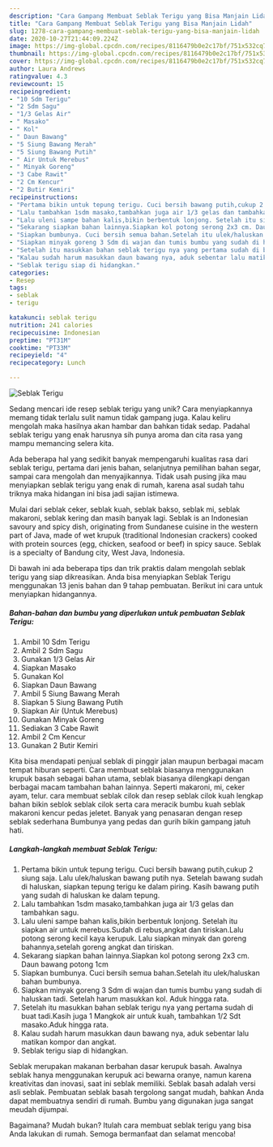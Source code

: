```yaml
---
description: "Cara Gampang Membuat Seblak Terigu yang Bisa Manjain Lidah"
title: "Cara Gampang Membuat Seblak Terigu yang Bisa Manjain Lidah"
slug: 1278-cara-gampang-membuat-seblak-terigu-yang-bisa-manjain-lidah
date: 2020-10-27T21:44:09.224Z
image: https://img-global.cpcdn.com/recipes/8116479b0e2c17bf/751x532cq70/seblak-terigu-foto-resep-utama.jpg
thumbnail: https://img-global.cpcdn.com/recipes/8116479b0e2c17bf/751x532cq70/seblak-terigu-foto-resep-utama.jpg
cover: https://img-global.cpcdn.com/recipes/8116479b0e2c17bf/751x532cq70/seblak-terigu-foto-resep-utama.jpg
author: Laura Andrews
ratingvalue: 4.3
reviewcount: 15
recipeingredient:
- "10 Sdm Terigu"
- "2 Sdm Sagu"
- "1/3 Gelas Air"
- " Masako"
- " Kol"
- " Daun Bawang"
- "5 Siung Bawang Merah"
- "5 Siung Bawang Putih"
- " Air Untuk Merebus"
- " Minyak Goreng"
- "3 Cabe Rawit"
- "2 Cm Kencur"
- "2 Butir Kemiri"
recipeinstructions:
- "Pertama bikin untuk tepung terigu. Cuci bersih bawang putih,cukup 2 siung saja. Lalu ulek/haluskan bawang putih nya. Setelah bawang sudah di haluskan, siapkan tepung terigu ke dalam piring. Kasih bawang putih yang sudah di haluskan ke dalam tepung."
- "Lalu tambahkan 1sdm masako,tambahkan juga air 1/3 gelas dan tambahkan sagu."
- "Lalu uleni sampe bahan kalis,bikin berbentuk lonjong. Setelah itu siapkan air untuk merebus.Sudah di rebus,angkat dan tiriskan.Lalu potong serong kecil kaya kerupuk. Lalu siapkan minyak dan goreng bahannya,setelah goreng angkat dan tiriskan."
- "Sekarang siapkan bahan lainnya.Siapkan kol potong serong 2x3 cm. Daun bawang potong 1cm"
- "Siapkan bumbunya. Cuci bersih semua bahan.Setelah itu ulek/haluskan bahan bumbunya."
- "Siapkan minyak goreng 3 Sdm di wajan dan tumis bumbu yang sudah di haluskan tadi. Setelah harum masukkan kol. Aduk hingga rata."
- "Setelah itu masukkan bahan seblak terigu nya yang pertama sudah di buat tadi.Kasih juga 1 Mangkok air untuk kuah, tambahkan 1/2 Sdt masako.Aduk hingga rata."
- "Kalau sudah harum masukkan daun bawang nya, aduk sebentar lalu matikan kompor dan angkat."
- "Seblak terigu siap di hidangkan."
categories:
- Resep
tags:
- seblak
- terigu

katakunci: seblak terigu 
nutrition: 241 calories
recipecuisine: Indonesian
preptime: "PT31M"
cooktime: "PT33M"
recipeyield: "4"
recipecategory: Lunch

---
```



![Seblak Terigu](https://img-global.cpcdn.com/recipes/8116479b0e2c17bf/751x532cq70/seblak-terigu-foto-resep-utama.jpg)

Sedang mencari ide resep seblak terigu yang unik? Cara menyiapkannya memang tidak terlalu sulit namun tidak gampang juga. Kalau keliru mengolah maka hasilnya akan hambar dan bahkan tidak sedap. Padahal seblak terigu yang enak harusnya sih punya aroma dan cita rasa yang mampu memancing selera kita.

Ada beberapa hal yang sedikit banyak mempengaruhi kualitas rasa dari seblak terigu, pertama dari jenis bahan, selanjutnya pemilihan bahan segar, sampai cara mengolah dan menyajikannya. Tidak usah pusing jika mau menyiapkan seblak terigu yang enak di rumah, karena asal sudah tahu triknya maka hidangan ini bisa jadi sajian istimewa.

Mulai dari seblak ceker, seblak kuah, seblak bakso, seblak mi, seblak makaroni, seblak kering dan masih banyak lagi. Seblak is an Indonesian savoury and spicy dish, originating from Sundanese cuisine in the western part of Java, made of wet krupuk (traditional Indonesian crackers) cooked with protein sources (egg, chicken, seafood or beef) in spicy sauce. Seblak is a specialty of Bandung city, West Java, Indonesia.


Di bawah ini ada beberapa tips dan trik praktis dalam mengolah seblak terigu yang siap dikreasikan. Anda bisa menyiapkan Seblak Terigu menggunakan 13 jenis bahan dan 9 tahap pembuatan. Berikut ini cara untuk menyiapkan hidangannya.

<!--inarticleads1-->

##### Bahan-bahan dan bumbu yang diperlukan untuk pembuatan Seblak Terigu:

1. Ambil 10 Sdm Terigu
1. Ambil 2 Sdm Sagu
1. Gunakan 1/3 Gelas Air
1. Siapkan  Masako
1. Gunakan  Kol
1. Siapkan  Daun Bawang
1. Ambil 5 Siung Bawang Merah
1. Siapkan 5 Siung Bawang Putih
1. Siapkan  Air (Untuk Merebus)
1. Gunakan  Minyak Goreng
1. Sediakan 3 Cabe Rawit
1. Ambil 2 Cm Kencur
1. Gunakan 2 Butir Kemiri


Kita bisa mendapati penjual seblak di pinggir jalan maupun berbagai macam tempat hiburan seperti. Cara membuat seblak biasanya menggunakan krupuk basah sebagai bahan utama, seblak biasanya dilengkapi dengan berbagai macam tambahan bahan lainnya. Seperti makaroni, mi, ceker ayam, telur. cara membuat seblak cilok dan resep seblak cilok kuah lengkap bahan bikin seblok seblak cilok serta cara meracik bumbu kuah seblak makaroni kencur pedas jeletet. Banyak yang penasaran dengan resep seblak sederhana Bumbunya yang pedas dan gurih bikin gampang jatuh hati. 

<!--inarticleads2-->

##### Langkah-langkah membuat Seblak Terigu:

1. Pertama bikin untuk tepung terigu. Cuci bersih bawang putih,cukup 2 siung saja. Lalu ulek/haluskan bawang putih nya. Setelah bawang sudah di haluskan, siapkan tepung terigu ke dalam piring. Kasih bawang putih yang sudah di haluskan ke dalam tepung.
1. Lalu tambahkan 1sdm masako,tambahkan juga air 1/3 gelas dan tambahkan sagu.
1. Lalu uleni sampe bahan kalis,bikin berbentuk lonjong. Setelah itu siapkan air untuk merebus.Sudah di rebus,angkat dan tiriskan.Lalu potong serong kecil kaya kerupuk. Lalu siapkan minyak dan goreng bahannya,setelah goreng angkat dan tiriskan.
1. Sekarang siapkan bahan lainnya.Siapkan kol potong serong 2x3 cm. Daun bawang potong 1cm
1. Siapkan bumbunya. Cuci bersih semua bahan.Setelah itu ulek/haluskan bahan bumbunya.
1. Siapkan minyak goreng 3 Sdm di wajan dan tumis bumbu yang sudah di haluskan tadi. Setelah harum masukkan kol. Aduk hingga rata.
1. Setelah itu masukkan bahan seblak terigu nya yang pertama sudah di buat tadi.Kasih juga 1 Mangkok air untuk kuah, tambahkan 1/2 Sdt masako.Aduk hingga rata.
1. Kalau sudah harum masukkan daun bawang nya, aduk sebentar lalu matikan kompor dan angkat.
1. Seblak terigu siap di hidangkan.


Seblak merupakan makanan berbahan dasar kerupuk basah. Awalnya seblak hanya menggunakan kerupuk aci bewarna oranye, namun karena kreativitas dan inovasi, saat ini seblak memiliki. Seblak basah adalah versi asli seblak. Pembuatan seblak basah tergolong sangat mudah, bahkan Anda dapat membuatnya sendiri di rumah. Bumbu yang digunakan juga sangat meudah dijumpai. 

Bagaimana? Mudah bukan? Itulah cara membuat seblak terigu yang bisa Anda lakukan di rumah. Semoga bermanfaat dan selamat mencoba!
